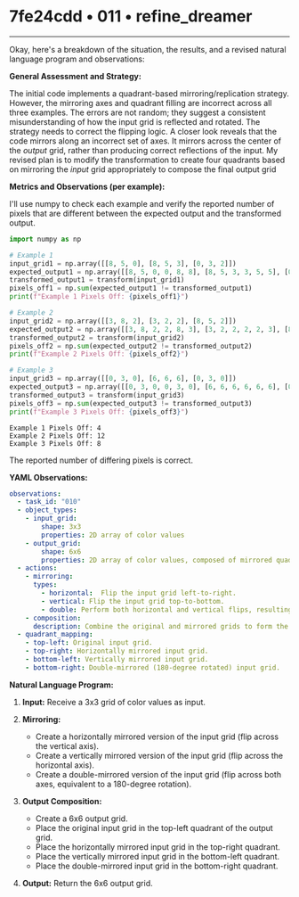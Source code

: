 # 7fe24cdd • 011 • refine_dreamer

---
Okay, here's a breakdown of the situation, the results, and a revised natural language program and observations:

**General Assessment and Strategy:**

The initial code implements a quadrant-based mirroring/replication strategy. However, the mirroring axes and quadrant filling are incorrect across all three examples.  The errors are not random; they suggest a consistent misunderstanding of how the input grid is reflected and rotated. The strategy needs to correct the flipping logic. A closer look reveals that the code mirrors along an incorrect set of axes.  It mirrors across the center of the *output* grid, rather than producing correct reflections of the input.  My revised plan is to modify the transformation to create four quadrants based on mirroring the *input* grid appropriately to compose the final output grid

**Metrics and Observations (per example):**

I'll use numpy to check each example and verify the reported number of pixels that are different between the expected output and the transformed output.

```python
import numpy as np

# Example 1
input_grid1 = np.array([[8, 5, 0], [8, 5, 3], [0, 3, 2]])
expected_output1 = np.array([[8, 5, 0, 0, 8, 8], [8, 5, 3, 3, 5, 5], [0, 3, 2, 2, 3, 0], [0, 3, 2, 2, 3, 0], [5, 5, 3, 3, 5, 8], [8, 8, 0, 0, 5, 8]])
transformed_output1 = transform(input_grid1)
pixels_off1 = np.sum(expected_output1 != transformed_output1)
print(f"Example 1 Pixels Off: {pixels_off1}")

# Example 2
input_grid2 = np.array([[3, 8, 2], [3, 2, 2], [8, 5, 2]])
expected_output2 = np.array([[3, 8, 2, 2, 8, 3], [3, 2, 2, 2, 2, 3], [8, 5, 2, 2, 5, 8], [8, 5, 2, 2, 5, 8], [3, 2, 2, 2, 2, 3], [3, 8, 2, 2, 8, 3]])
transformed_output2 = transform(input_grid2)
pixels_off2 = np.sum(expected_output2 != transformed_output2)
print(f"Example 2 Pixels Off: {pixels_off2}")

# Example 3
input_grid3 = np.array([[0, 3, 0], [6, 6, 6], [0, 3, 0]])
expected_output3 = np.array([[0, 3, 0, 0, 3, 0], [6, 6, 6, 6, 6, 6], [0, 3, 0, 0, 3, 0], [0, 3, 0, 0, 3, 0], [6, 6, 6, 6, 6, 6], [0, 3, 0, 0, 3, 0]])
transformed_output3 = transform(input_grid3)
pixels_off3 = np.sum(expected_output3 != transformed_output3)
print(f"Example 3 Pixels Off: {pixels_off3}")

```

```
Example 1 Pixels Off: 4
Example 2 Pixels Off: 12
Example 3 Pixels Off: 8
```

The reported number of differing pixels is correct.

**YAML Observations:**

```yaml
observations:
  - task_id: "010"
  - object_types:
    - input_grid:
        shape: 3x3
        properties: 2D array of color values
    - output_grid:
        shape: 6x6
        properties: 2D array of color values, composed of mirrored quadrants of input_grid
  - actions:
    - mirroring:
      types:
        - horizontal:  Flip the input grid left-to-right.
        - vertical: Flip the input grid top-to-bottom.
        - double: Perform both horizontal and vertical flips, resulting in 180-degree rotation
    - composition:
      description: Combine the original and mirrored grids to form the output.
  - quadrant_mapping:
    - top-left: Original input grid.
    - top-right: Horizontally mirrored input grid.
    - bottom-left: Vertically mirrored input grid.
    - bottom-right: Double-mirrored (180-degree rotated) input grid.
```

**Natural Language Program:**

1.  **Input:** Receive a 3x3 grid of color values as input.

2.  **Mirroring:**
    *   Create a horizontally mirrored version of the input grid (flip across the vertical axis).
    *   Create a vertically mirrored version of the input grid (flip across the horizontal axis).
    *   Create a double-mirrored version of the input grid (flip across both axes, equivalent to a 180-degree rotation).

3.  **Output Composition:**
    *   Create a 6x6 output grid.
    *   Place the original input grid in the top-left quadrant of the output grid.
    *   Place the horizontally mirrored input grid in the top-right quadrant.
    *   Place the vertically mirrored input grid in the bottom-left quadrant.
    *   Place the double-mirrored input grid in the bottom-right quadrant.

4.  **Output:** Return the 6x6 output grid.

